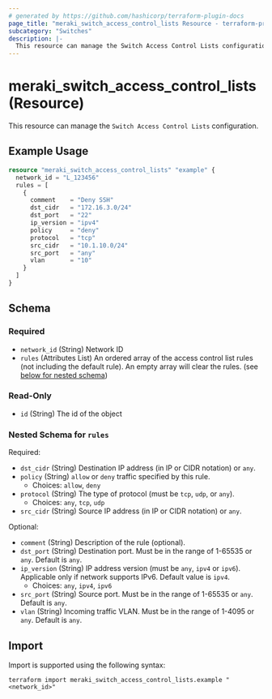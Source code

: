 ```yaml
---
# generated by https://github.com/hashicorp/terraform-plugin-docs
page_title: "meraki_switch_access_control_lists Resource - terraform-provider-meraki"
subcategory: "Switches"
description: |-
  This resource can manage the Switch Access Control Lists configuration.
---
```


# meraki_switch_access_control_lists (Resource)

This resource can manage the `Switch Access Control Lists` configuration.

## Example Usage

```terraform
resource "meraki_switch_access_control_lists" "example" {
  network_id = "L_123456"
  rules = [
    {
      comment    = "Deny SSH"
      dst_cidr   = "172.16.3.0/24"
      dst_port   = "22"
      ip_version = "ipv4"
      policy     = "deny"
      protocol   = "tcp"
      src_cidr   = "10.1.10.0/24"
      src_port   = "any"
      vlan       = "10"
    }
  ]
}
```

<!-- schema generated by tfplugindocs -->
## Schema

### Required

- `network_id` (String) Network ID
- `rules` (Attributes List) An ordered array of the access control list rules (not including the default rule). An empty array will clear the rules. (see [below for nested schema](#nestedatt--rules))

### Read-Only

- `id` (String) The id of the object

<a id="nestedatt--rules"></a>
### Nested Schema for `rules`

Required:

- `dst_cidr` (String) Destination IP address (in IP or CIDR notation) or `any`.
- `policy` (String) `allow` or `deny` traffic specified by this rule.
  - Choices: `allow`, `deny`
- `protocol` (String) The type of protocol (must be `tcp`, `udp`, or `any`).
  - Choices: `any`, `tcp`, `udp`
- `src_cidr` (String) Source IP address (in IP or CIDR notation) or `any`.

Optional:

- `comment` (String) Description of the rule (optional).
- `dst_port` (String) Destination port. Must be in the range of 1-65535 or `any`. Default is `any`.
- `ip_version` (String) IP address version (must be `any`, `ipv4` or `ipv6`). Applicable only if network supports IPv6. Default value is `ipv4`.
  - Choices: `any`, `ipv4`, `ipv6`
- `src_port` (String) Source port. Must be in the range of 1-65535 or `any`. Default is `any`.
- `vlan` (String) Incoming traffic VLAN. Must be in the range of 1-4095 or `any`. Default is `any`.

## Import

Import is supported using the following syntax:

```shell
terraform import meraki_switch_access_control_lists.example "<network_id>"
```

